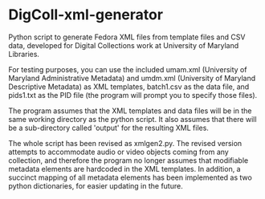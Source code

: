 DigColl-xml-generator
=====================

Python script to generate Fedora XML files from template files and CSV data, developed for Digital Collections work at University of Maryland Libraries.  

For testing purposes, you can use the included umam.xml (University of Maryland Administrative Metadata) and umdm.xml (University of Maryland Descriptive Metadata) as XML templates, batch1.csv as the data file, and pids1.txt as the PID file (the program will prompt you to specify those files).

The program assumes that the XML templates and data files will be in the same working directory as the python script. It also assumes that there will be a sub-directory called 'output' for the resulting XML files.

The whole script has been revised as xmlgen2.py.  The revised version attempts to accommodate audio or video objects coming from any collection, and therefore the program no longer assumes that modifiable metadata elements are hardcoded in the XML templates. In addition, a succinct mapping of all metadata elements has been implemented as two python dictionaries, for easier updating in the future.
